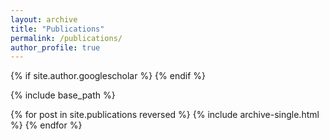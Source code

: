 ```yaml
---
layout: archive
title: "Publications"
permalink: /publications/
author_profile: true
---
```


{% if site.author.googlescholar %}
{% endif %}

{% include base_path %}

{% for post in site.publications reversed %}
  {% include archive-single.html %}
{% endfor %}
